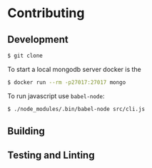 # Contributing

## Development

```bash
$ git clone 
```

To start a local mongodb server docker is the 
 
```bash
$ docker run --rm -p27017:27017 mongo
```

To run javascript use `babel-node`: 

```bash
$ ./node_modules/.bin/babel-node src/cli.js
```

## Building

## Testing and Linting
